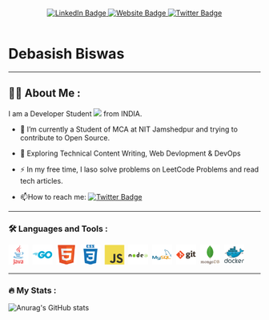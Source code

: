 <div id="header" align="center">
  <h1>
 <img src="https://media.giphy.com/media/sO2cxg14iOifAWXsjQ/giphy.gif" alt="" width="100"/>
  </h1>
  <div id="badges">
  <a href="https://www.linkedin.com/in/debasish-biswas-821b651b0/">
    <img src="https://img.shields.io/badge/LinkedIn-informational?style=for-the-badge&logo=linkedin&logoColor=white" alt="LinkedIn Badge"/>
  </a>
    <a href="https://blog.debasishbsws.me/">
    <img src="https://img.shields.io/badge/Portfolio-blueviolet?style=for-the-badge&logo=firefoxbrowser&logoColor=white" alt="Website Badge"/>
  </a>
  <a href="https://twitter.com/debasishbsws">
    <img src="https://img.shields.io/badge/Twitter-blue?style=for-the-badge&logo=twitter&logoColor=white" alt="Twitter Badge"/>
  </a>
</div>
  <img src="https://komarev.com/ghpvc/?username=debasishbsws&style=flat-square&color=blue" alt=""/>
  
</div>

# Debasish Biswas

---

## :technologist: About Me :
I am a Developer Student <img src="https://media.giphy.com/media/WUlplcMpOCEmTGBtBW/giphy.gif" width="30"> from INDIA.
- :telescope: I’m currently a Student of MCA at NIT Jamshedpur and trying to contribute to Open Source.

- :seedling: Exploring Technical Content Writing, Web Devlopment & DevOps

- :zap: In my free time, I laso solve problems on LeetCode Problems and read tech articles.

- :mailbox:How to reach me: [![Twitter Badge](https://img.shields.io/badge/Twitter-blue?style=flat&logo=twitter&logoColor=white)](https://twitter.com/debasishbsws)

---

### :hammer_and_wrench: Languages and Tools :
<div>
  <img src="https://github.com/devicons/devicon/blob/master/icons/java/java-original-wordmark.svg" title="Java" alt="Java" width="40" height="40"/>&nbsp;
  <img src="https://github.com/devicons/devicon/blob/master/icons/go/go-original-wordmark.svg" title="MongoDB" alt="MongoDB" width="40" height="40"/>&nbsp;
  <img src="https://github.com/devicons/devicon/blob/master/icons/html5/html5-original.svg" title="HTML5" alt="HTML" width="40" height="40"/>&nbsp;
  <img src="https://github.com/devicons/devicon/blob/master/icons/css3/css3-plain-wordmark.svg"  title="CSS3" alt="CSS" width="40" height="40"/>&nbsp;
  <img src="https://github.com/devicons/devicon/blob/master/icons/javascript/javascript-original.svg" title="JavaScript" alt="JavaScript" width="40" height="40"/>&nbsp;
    <img src="https://github.com/devicons/devicon/blob/master/icons/nodejs/nodejs-original-wordmark.svg" title="NodeJS" alt="NodeJS" width="40" height="40"/>&nbsp;
  <img src="https://github.com/devicons/devicon/blob/master/icons/mysql/mysql-original-wordmark.svg" title="MySQL"  alt="MySQL" width="40" height="40"/>&nbsp;
  <img src="https://github.com/devicons/devicon/blob/master/icons/git/git-original-wordmark.svg" title="Git" alt="Git" width="40" height="40"/>&nbsp;
  <img src="https://github.com/devicons/devicon/blob/master/icons/mongodb/mongodb-original-wordmark.svg" title="MongoDB" alt="MongoDB" width="40" height="40"/>&nbsp;
  <img src="https://github.com/devicons/devicon/blob/master/icons/docker/docker-original-wordmark.svg" title="MongoDB" alt="MongoDB" width="40" height="40"/>&nbsp;
  
  
</div>

---

### :fire: My Stats :

![Anurag's GitHub stats](https://github-readme-stats.vercel.app/api?username=debasishbsws&theme=default&show_icons=true)
